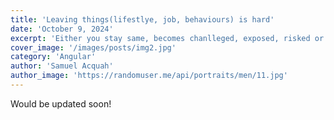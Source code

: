 ```yaml
---
title: 'Leaving things(lifestlye, job, behaviours) is hard'
date: 'October 9, 2024'
excerpt: 'Either you stay same, becomes chanlleged, exposed, risked or loss it all'
cover_image: '/images/posts/img2.jpg'
category: 'Angular'
author: 'Samuel Acquah'
author_image: 'https://randomuser.me/api/portraits/men/11.jpg'
---
```


<!-- Markdown generator - https://jaspervdj.be/lorem-markdownum/ -->
  Would be updated soon!